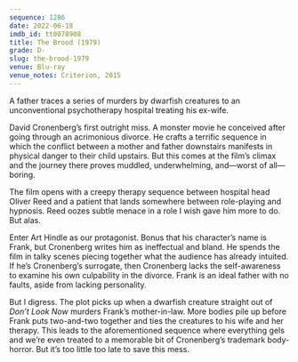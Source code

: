 ```yaml
---
sequence: 1286
date: 2022-06-18
imdb_id: tt0078908
title: The Brood (1979)
grade: D-
slug: the-brood-1979
venue: Blu-ray
venue_notes: Criterion, 2015
---
```


A father traces a series of murders by dwarfish creatures to an unconventional psychotherapy hospital treating his ex-wife.

<!-- end -->

David Cronenberg’s first outright miss. A monster movie he conceived after going through an acrimonious divorce. He crafts a terrific sequence in which the conflict between a mother and father downstairs manifests in physical danger to their child upstairs. But this comes at the film’s climax and the journey there proves muddled, underwhelming, and—worst of all—boring.

The film opens with a creepy therapy sequence between hospital head Oliver Reed and a patient that lands somewhere between role-playing and hypnosis. Reed oozes subtle menace in a role I wish gave him more to do. But alas.

Enter Art Hindle as our protagonist. Bonus that his character’s name is Frank, but Cronenberg writes him as ineffectual and bland. He spends the film in talky scenes piecing together what the audience has already intuited. If he’s Cronenberg’s surrogate, then Cronenberg lacks the self-awareness to examine his own culpability in the divorce. Frank is an ideal father with no faults, aside from lacking personality.

But I digress. The plot picks up when a dwarfish creature straight out of <span data-imdb-id="tt0069995">_Don’t Look Now_</span> murders Frank’s mother-in-law. More bodies pile up before Frank puts two-and-two together and ties the creatures to his wife and her therapy. This leads to the aforementioned sequence where everything gels and we’re even treated to a memorable bit of Cronenberg’s trademark body-horror. But it’s too little too late to save this mess.
